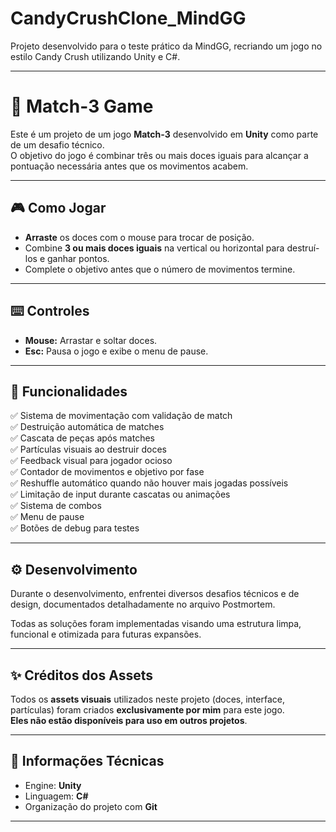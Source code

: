 # CandyCrushClone_MindGG
 Projeto desenvolvido para o teste prático da MindGG, recriando um jogo no estilo Candy Crush utilizando Unity e C#.

---

# 🍬 Match-3 Game

Este é um projeto de um jogo **Match-3** desenvolvido em **Unity** como parte de um desafio técnico.  
O objetivo do jogo é combinar três ou mais doces iguais para alcançar a pontuação necessária antes que os movimentos acabem.

---

## 🎮 Como Jogar

- **Arraste** os doces com o mouse para trocar de posição.
- Combine **3 ou mais doces iguais** na vertical ou horizontal para destruí-los e ganhar pontos.
- Complete o objetivo antes que o número de movimentos termine.

---

## ⌨️ Controles

- **Mouse:** Arrastar e soltar doces.
- **Esc:** Pausa o jogo e exibe o menu de pause.

---

## 🚀 Funcionalidades

✅ Sistema de movimentação com validação de match  
✅ Destruição automática de matches  
✅ Cascata de peças após matches  
✅ Partículas visuais ao destruir doces  
✅ Feedback visual para jogador ocioso  
✅ Contador de movimentos e objetivo por fase  
✅ Reshuffle automático quando não houver mais jogadas possíveis  
✅ Limitação de input durante cascatas ou animações  
✅ Sistema de combos  
✅ Menu de pause  
✅ Botões de debug para testes

---

## ⚙️ Desenvolvimento

Durante o desenvolvimento, enfrentei diversos desafios técnicos e de design, documentados detalhadamente no arquivo Postmortem.

Todas as soluções foram implementadas visando uma estrutura limpa, funcional e otimizada para futuras expansões.

---

## ✨ Créditos dos Assets

Todos os **assets visuais** utilizados neste projeto (doces, interface, partículas) foram criados **exclusivamente por mim** para este jogo.  
**Eles não estão disponíveis para uso em outros projetos**.

---

## 📄 Informações Técnicas

- Engine: **Unity**
- Linguagem: **C#**
- Organização do projeto com **Git**

---
